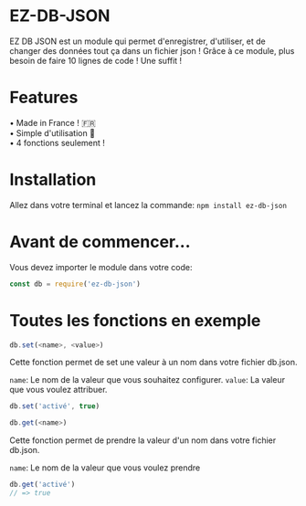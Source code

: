 # EZ-DB-JSON
EZ DB JSON est un module qui permet d'enregistrer, d'utiliser, et de changer des données tout ça dans un fichier json !
Grâce à ce module, plus besoin de faire 10 lignes de code ! Une suffit !

# Features
• Made in France ! 🇫🇷<br/>
• Simple d'utilisation 🍃<br/>
• 4 fonctions seulement !<br/>

# Installation
Allez dans votre terminal et lancez la commande:
```npm install ez-db-json```

# Avant de commencer...

Vous devez importer le module dans votre code:

```javascript
const db = require('ez-db-json')
```

# Toutes les fonctions en exemple

```javascript 
db.set(<name>, <value>)
```
Cette fonction permet de set une valeur à un nom dans votre fichier db.json.

`name`: Le nom de la valeur que vous souhaitez configurer.
`value`: La valeur que vous voulez attribuer.


```javascript
db.set('activé', true)
```

```javascript
db.get(<name>)
```
Cette fonction permet de prendre la valeur d'un nom dans votre fichier db.json.

`name`: Le nom de la valeur que vous voulez prendre

```javascript
db.get('activé')
// => true
```
